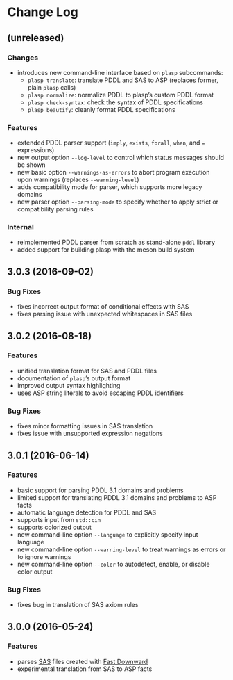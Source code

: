 # Change Log

## (unreleased)

### Changes

* introduces new command-line interface based on `plasp` subcommands:
  * `plasp translate`: translate PDDL and SAS to ASP (replaces former, plain `plasp` calls)
  * `plasp normalize`: normalize PDDL to plasp’s custom PDDL format
  * `plasp check-syntax`: check the syntax of PDDL specifications
  * `plasp beautify`: cleanly format PDDL specifications

### Features

* extended PDDL parser support (`imply`, `exists`, `forall`, `when`, and `=` expressions)
* new output option `--log-level` to control which status messages should be shown
* new basic option `--warnings-as-errors` to abort program execution upon warnings (replaces `--warning-level`)
* adds compatibility mode for parser, which supports more legacy domains
* new parser option `--parsing-mode` to specify whether to apply strict or compatibility parsing rules

### Internal

* reimplemented PDDL parser from scratch as stand-alone `pddl` library
* added support for building plasp with the meson build system

## 3.0.3 (2016-09-02)

### Bug Fixes

* fixes incorrect output format of conditional effects with SAS
* fixes parsing issue with unexpected whitespaces in SAS files

## 3.0.2 (2016-08-18)

### Features

* unified translation format for SAS and PDDL files
* documentation of `plasp`’s output format
* improved output syntax highlighting
* uses ASP string literals to avoid escaping PDDL identifiers

### Bug Fixes

* fixes minor formatting issues in SAS translation
* fixes issue with unsupported expression negations

## 3.0.1 (2016-06-14)

### Features

* basic support for parsing PDDL 3.1 domains and problems
* limited support for translating PDDL 3.1 domains and problems to ASP facts
* automatic language detection for PDDL and SAS
* supports input from `std::cin`
* supports colorized output
* new command-line option `--language` to explicitly specify input language
* new command-line option `--warning-level` to treat warnings as errors or to ignore warnings
* new command-line option `--color` to autodetect, enable, or disable color output

### Bug Fixes

* fixes bug in translation of SAS axiom rules

## 3.0.0 (2016-05-24)

### Features

* parses [SAS](http://www.fast-downward.org/TranslatorOutputFormat) files created with [Fast Downward](http://www.fast-downward.org/)
* experimental translation from SAS to ASP facts
